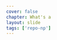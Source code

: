 ```yaml
---
cover: false
chapter: What's a
layout: slide
tags: ['repo-np']
---
```


<div class="title-icon octicon octicon-repo"></div>
